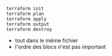 ```
terraform init
terraform plan
terraform apply
terraform output
terraform destroy
```

* tout dans le même fichier
* l'ordre des blocs n'est pas important
